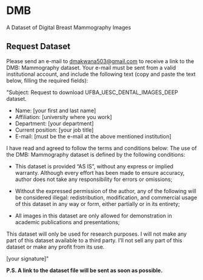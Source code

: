 # DMB
A Dataset of Digital Breast Mammography Images

## Request Dataset
Please send an e-mail to dmakwana503@gmail.com to receive a link to the DMB: Mammography dataset. Your e-mail must be sent from a valid institutional account, and include the following text (copy and paste the text below, filling the required fields):

"Subject: Request to download UFBA_UESC_DENTAL_IMAGES_DEEP dataset.

* Name: [your first and last name]
* Affiliation: [university where you work]
* Department: [your department]
* Current position: [your job title]
* E-mail: [must be the e-mail at the above mentioned institution]

I have read and agreed to follow the terms and conditions below:
The use of the DMB: Mammography dataset is defined by the following conditions:

- This dataset is provided “AS IS”, without any express or implied warranty. Although every effort has been made to ensure accuracy, author does not take any responsibility for errors or omissions;

- Without the expressed permission of the author, any of the following will be considered illegal: redistribution, modification, and commercial usage of this dataset in any way or form, either partially or in its entirety;

- All images in this dataset are only allowed for demonstration in academic publications and presentations;

This dataset will only be used for research purposes. I will not make any part of this dataset available to a third party. I’ll not sell any part of this dataset or make any profit from its use.

[your signature]"
  
  
**P.S. A link to the dataset file will be sent as soon as possible.**
